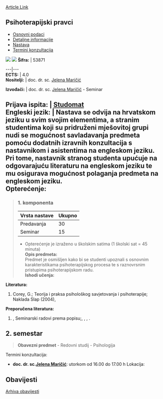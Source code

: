 [Article Link](https://www.fhs.hr/predmet/psipra)

## Psihoterapijski pravci
  * [Osnovni podaci](https://www.fhs.hr/predmet/psipra#v1id-523811_166566_1_0 "Osnovni podaci")
  * [Detaljne informacije](https://www.fhs.hr/predmet/psipra#v1id-523811_166566_1_1 "Detaljne informacije")
  * [Nastava](https://www.fhs.hr/predmet/psipra#v1id-523811_166566_1_2 "Nastava")
  * [Termini konzultacija](https://www.fhs.hr/predmet/psipra#v1id-523811_166566_1_3 "Termini konzultacija")


[![](https://www.fhs.hr/img/flags/gif/hr.gif)](https://www.fhs.hr/predmet/psipra) [![](https://www.fhs.hr/img/flags/gif/gb.gif)](https://www.fhs.hr/en/course/psymod)
**Šifra:** |  53871  
  
---|---  
**ECTS:** |  4.0   
**Nositelji:** |  doc. dr. sc. [Jelena Maričić](https://www.fhs.hr/djelatnik/jelena.maricic)   
  
**Izvođači:** |  doc. dr. sc. [Jelena Maričić](https://www.fhs.hr/djelatnik/jelena.maricic) - Seminar  
  
**Prijava ispita:** |  [Studomat](http://www.isvu.hr/studomat)  
**Engleski jezik:** |  Nastava se odvija na hrvatskom jeziku u svim svojim elementima, a stranim studentima koji su pridruženi mješovitoj grupi nudi se mogućnost savladavanja predmeta pomoću dodatnih izravnih konzultacija s nastavnikom i asistentima na engleskom jeziku. Pri tome, nastavnik stranog studenta upućuje na odgovarajuću literaturu na engleskom jeziku te mu osigurava mogućnost polaganja predmeta na engleskom jeziku.   
**Opterećenje:**  
---  
> ### 1. komponenta
> | Vrsta nastave | Ukupno  
> ---|---  
> Predavanja | 30  
> Seminar | 15  
> * Opterećenje je izraženo u školskim satima (1 školski sat = 45 minuta)   
**Opis predmeta:**  
> Predmet je osmišljen kako bi se studenti upoznali s osnovnim karakteristikama psihoterapijskog procesa te s raznovrsnim pristupima psihoterapijskom radu.  
**Ishodi učenja:**  

  
**Literatura:**  
  1. Corey, G.; Teorija i praksa psihološkog savjetovanja i psihoterapije; Naklada Slap (2004), 

  
**Preporučena literatura:**  
  1. , Seminarski radovi prema popisu;, , , .

  
**2. semestar**  
---  
> **Obavezni predmet** - Redovni studij - Psihologija  
>   
Termini konzultacija: 
  * **doc. dr. sc.[Jelena Maričić](https://www.fhs.hr/djelatnik/jelena.maricic)**: 
utorkom od 16.00 do 17.00 h
Lokacija: 


## Obavijesti
[Arhiva obavijesti](https://www.fhs.hr/predmet/psipra?@=20p07#news_78910 "Arhiva obavijesti")
